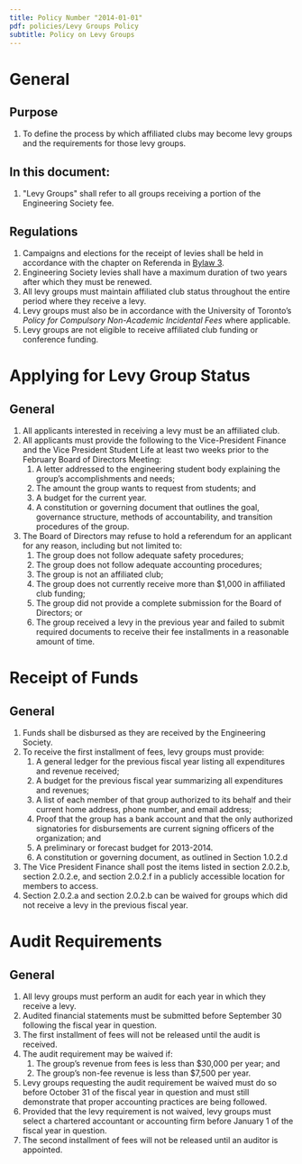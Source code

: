 ```yaml
---
title: Policy Number "2014-01-01"
pdf: policies/Levy Groups Policy
subtitle: Policy on Levy Groups
---
```


# General

## Purpose
1. To define the process by which affiliated clubs may become levy groups and the requirements for those levy groups.

## In this document:
1. "Levy Groups" shall refer to all groups receiving a portion of the Engineering Society fee.

## Regulations
1. Campaigns and elections for the receipt of levies shall be held in accordance with the chapter on Referenda in [Bylaw 3](../bylaw-3.md).
1. Engineering Society levies shall have a maximum duration of two years after which they must be renewed.
1. All levy groups must maintain affiliated club status throughout the entire period where they receive a levy.
1. Levy groups must also be in accordance with the University of Toronto’s _Policy for Compulsory Non-Academic Incidental Fees_ where applicable.
1. Levy groups are not eligible to receive affiliated club funding or conference funding.

# Applying for Levy Group Status

## General
1. All applicants interested in receiving a levy must be an affiliated club.
1. All applicants must provide the following to the Vice-President Finance and the Vice President Student Life at least two weeks prior to the February Board of Directors Meeting:
   1. A letter addressed to the engineering student body explaining the group’s accomplishments and needs;
   1. The amount the group wants to request from students; and
   1. A budget for the current year.
   1. A constitution or governing document that outlines the goal, governance structure, methods of accountability, and transition procedures of the group.
1. The Board of Directors may refuse to hold a referendum for an applicant for any reason, including but not limited to:
   1. The group does not follow adequate safety procedures;
   1. The group does not follow adequate accounting procedures;
   1. The group is not an affiliated club;
   1. The group does not currently receive more than $1,000 in affiliated club funding;
   1. The group did not provide a complete submission for the Board of Directors; or
   1. The group received a levy in the previous year and failed to submit required documents to receive their fee installments in a reasonable amount of time.

# Receipt of Funds

## General
1. Funds shall be disbursed as they are received by the Engineering Society.
1. To receive the first installment of fees, levy groups must provide:
   1. A general ledger for the previous fiscal year listing all expenditures and revenue received;
   1. A budget for the previous fiscal year summarizing all expenditures and revenues;
   1. A list of each member of that group authorized to its behalf and their current home address, phone number, and email address;
   1. Proof that the group has a bank account and that the only authorized signatories for disbursements are current signing officers of the organization; and
   1. A preliminary or forecast budget for 2013-2014.
   1. A constitution or governing document, as outlined in Section 1.0.2.d
1. The Vice President Finance shall post the items listed in section 2.0.2.b, section 2.0.2.e, and section 2.0.2.f in a publicly accessible location for members to access.
1. Section 2.0.2.a and section 2.0.2.b can be waived for groups which did not receive a levy in the previous fiscal year.

# Audit Requirements

## General
1. All levy groups must perform an audit for each year in which they receive a levy.
1. Audited financial statements must be submitted before September 30 following the fiscal year in question.
1. The first installment of fees will not be released until the audit is received.
1. The audit requirement may be waived if:
   1. The group’s revenue from fees is less than $30,000 per year; and
   1. The group’s non-fee revenue is less than $7,500 per year.
1. Levy groups requesting the audit requirement be waived must do so before October 31 of the fiscal year in question and must still demonstrate that proper accounting practices are being followed.
1. Provided that the levy requirement is not waived, levy groups must select a chartered accountant or accounting firm before January 1 of the fiscal year in question.
1. The second installment of fees will not be released until an auditor is appointed.
